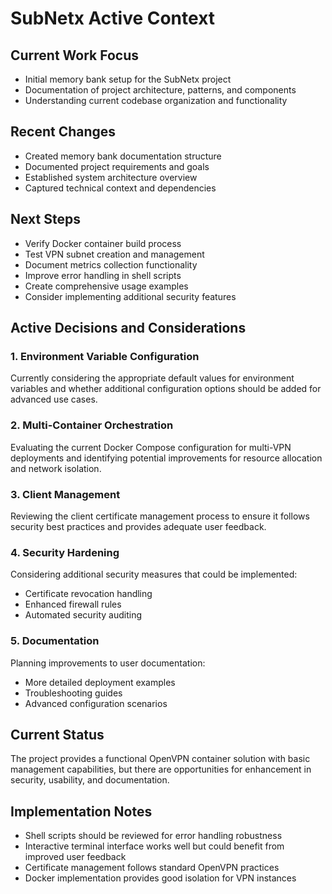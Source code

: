 # SubNetx Active Context

## Current Work Focus
- Initial memory bank setup for the SubNetx project
- Documentation of project architecture, patterns, and components
- Understanding current codebase organization and functionality

## Recent Changes
- Created memory bank documentation structure
- Documented project requirements and goals
- Established system architecture overview
- Captured technical context and dependencies

## Next Steps
- Verify Docker container build process
- Test VPN subnet creation and management
- Document metrics collection functionality
- Improve error handling in shell scripts
- Create comprehensive usage examples
- Consider implementing additional security features

## Active Decisions and Considerations

### 1. Environment Variable Configuration
Currently considering the appropriate default values for environment variables and whether additional configuration options should be added for advanced use cases.

### 2. Multi-Container Orchestration
Evaluating the current Docker Compose configuration for multi-VPN deployments and identifying potential improvements for resource allocation and network isolation.

### 3. Client Management
Reviewing the client certificate management process to ensure it follows security best practices and provides adequate user feedback.

### 4. Security Hardening
Considering additional security measures that could be implemented:
- Certificate revocation handling
- Enhanced firewall rules
- Automated security auditing

### 5. Documentation
Planning improvements to user documentation:
- More detailed deployment examples
- Troubleshooting guides
- Advanced configuration scenarios

## Current Status
The project provides a functional OpenVPN container solution with basic management capabilities, but there are opportunities for enhancement in security, usability, and documentation.

## Implementation Notes
- Shell scripts should be reviewed for error handling robustness
- Interactive terminal interface works well but could benefit from improved user feedback
- Certificate management follows standard OpenVPN practices
- Docker implementation provides good isolation for VPN instances

